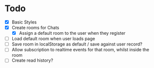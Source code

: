# Todo

- [x] Basic Styles
- [x] Create rooms for Chats
  - [x] Assign a default room to the user when they register
- [ ] Load default room when user loads page
- [ ] Save room in localStorage as default / save against user record?
- [ ] Allow subscription to realtime events for that room, whilst inside the room
- [ ] Create read history?